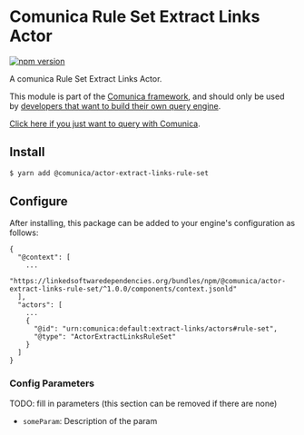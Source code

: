 # Comunica Rule Set Extract Links Actor

[![npm version](https://badge.fury.io/js/%40comunica%2Factor-extract-links-rule-set.svg)](https://www.npmjs.com/package/@comunica/actor-extract-links-rule-set)

A comunica Rule Set Extract Links Actor.

This module is part of the [Comunica framework](https://github.com/comunica/comunica),
and should only be used by [developers that want to build their own query engine](https://comunica.dev/docs/modify/).

[Click here if you just want to query with Comunica](https://comunica.dev/docs/query/).

## Install

```bash
$ yarn add @comunica/actor-extract-links-rule-set
```

## Configure

After installing, this package can be added to your engine's configuration as follows:
```text
{
  "@context": [
    ...
    "https://linkedsoftwaredependencies.org/bundles/npm/@comunica/actor-extract-links-rule-set/^1.0.0/components/context.jsonld"  
  ],
  "actors": [
    ...
    {
      "@id": "urn:comunica:default:extract-links/actors#rule-set",
      "@type": "ActorExtractLinksRuleSet"
    }
  ]
}
```

### Config Parameters

TODO: fill in parameters (this section can be removed if there are none)

* `someParam`: Description of the param
